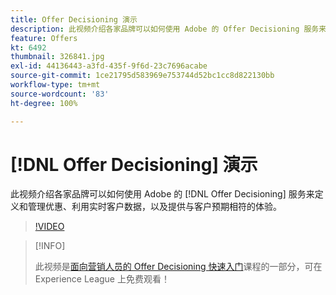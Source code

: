 ```yaml
---
title: Offer Decisioning 演示
description: 此视频介绍各家品牌可以如何使用 Adobe 的 Offer Decisioning 服务来定义和管理优惠、利用实时客户数据，以及提供与客户预期相符的体验。
feature: Offers
kt: 6492
thumbnail: 326841.jpg
exl-id: 44136443-a3fd-435f-9f6d-23c7696acabe
source-git-commit: 1ce21795d583969e753744d52bc1cc8d822130bb
workflow-type: tm+mt
source-wordcount: '83'
ht-degree: 100%

---
```


# [!DNL Offer Decisioning] 演示

此视频介绍各家品牌可以如何使用 Adobe 的 [!DNL Offer Decisioning] 服务来定义和管理优惠、利用实时客户数据，以及提供与客户预期相符的体验。

>[!VIDEO](https://video.tv.adobe.com/v/326841?quality=12&learn=on)

>[!INFO]
>
> 此视频是[面向营销人员的 Offer Decisioning 快速入门](https://experienceleague.adobe.com/?lang=zh-Hans?recommended=ExperiencePlatform-U-1-2020.1.offerdecisioning)课程的一部分，可在 Experience League 上免费观看！

